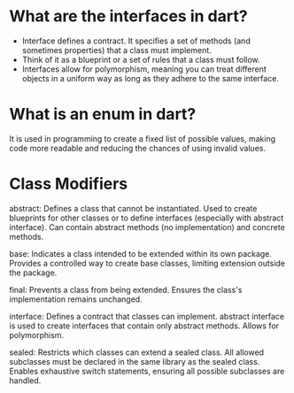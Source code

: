 # What are the interfaces in dart?

- Interface defines a contract. It specifies a set of methods (and sometimes properties) that a class must implement.
- Think of it as a blueprint or a set of rules that a class must follow.
- Interfaces allow for polymorphism, meaning you can treat different objects in a uniform way as long as they adhere to the same interface.

# What is an enum in dart?

It is used in programming to create a fixed list of possible values, making code more readable and reducing the chances of using invalid values.

# Class Modifiers

abstract:
Defines a class that cannot be instantiated.
Used to create blueprints for other classes or to define interfaces (especially with abstract interface).
Can contain abstract methods (no implementation) and concrete methods.

base:
Indicates a class intended to be extended within its own package.
Provides a controlled way to create base classes, limiting extension outside the package.

final:
Prevents a class from being extended.
Ensures the class's implementation remains unchanged.

interface:
Defines a contract that classes can implement.
abstract interface is used to create interfaces that contain only abstract methods.
Allows for polymorphism.

sealed:
Restricts which classes can extend a sealed class.
All allowed subclasses must be declared in the same library as the sealed class.
Enables exhaustive switch statements, ensuring all possible subclasses are handled.